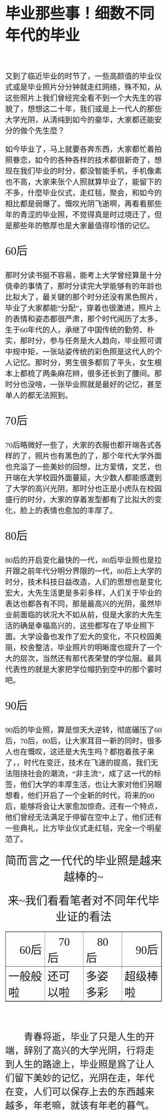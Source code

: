 <head>
<meta http-equiv="Content-Type" content="text/html; charset=utf-8" />
<title>毕业那些事！细数不同年代的毕业</title>
<style type="text/css">
@import url("华康翩翩/stylesheet.css");
.first {
	font-family: "华康翩翩";
	font-size: 24px;
}
.second {
	font-size: 48px;
	font-family: "华康翩翩";
}
.third {
	font-family: "华康翩翩";
	font-size: 36px;
}
.table1 {
	font-family: "华康翩翩";
	font-size: 36px;
	border-top-style: none;
	border-right-style: none;
	border-bottom-style: none;
	border-left-style: none;
	height: auto;
	width: auto;
}
forth {
	font-family: "华康翩翩";
	font-size: 30px;
}
forth {
	font-family: "华康翩翩";
}
forth {
	font-size: 30px;
}
.forth {
	font-family: "华康翩翩";
	font-size: 30px;
}
</style></head>

<body>
<h2 class="second">毕业那些事！细数不同年代的毕业</h2>
<p> <span class="first"></span></p>
<p class="first">又到了临近毕业的时节了，一些高颜值的毕业仪式或是毕业照片分分钟就走红网络，殊不知，从这些照片上我们曾经完全看不到一个大先生的容貌了，想想这二十年，我们或是上一代人的那些大学光阴，从清纯到如今的豪华，大家都还能安分的做个先生麼？</p>
<div></div>
<p class="first">如今毕业了，马上就要各奔东西，大家都忙着拍照眷恋，如今的各种各样的技术都很新奇了，想现在我们毕业的时分，都没智能手机，手机像素也不高，大家来张个人照就算毕业了，能留下的不多，什麼毕业仪式，走红毯，聚会，和如今的相比都是弱爆了。慨叹光阴飞逝啊，再看看那些年的青涩的毕业照，不觉得真是时过境迁了，但是那些年的憨厚也是大家最值得珍惜的记忆。</p>
<p class="third">60后</p>
<p class="first">那时分读书挺不容易，能考上大学曾经算是十分侥幸的事情了，那时分读完大学能够有的年龄也比拟大了，最关键的那个时分还没有黑色照片，毕业了大家都能&ldquo;分配&rdquo;，穿着也很激进，照片上的表情和姿态都很严肃，那个时代阅历了太多，生于60年代的人，承继了中国传统的勤劳、朴实，那时分，参与任务是大人趋向，毕业照可谓中规中矩，一张站姿传统的彩色照是这代人的个人记忆。那时分，男生很多都剪了平头，女生根本上都梳了两条麻花辫，很多还长到了腰间。那时分也没啥，一张毕业照就是最好的记忆，甚至单人的都无法照到。</p>
<div></div>
<p class="third">70后</p>
<p class="first">70后略微好一些了，大家的衣服也都开端各式各样的了，照片也有黑色的了，那个年代大学外面也充溢了一些美妙的回想，比方爱情，文艺，也开端在大学校园外面蔓延，大少数人都能感遭到了大学的高兴光阴，那时分也正是小虎队在校园盛行的时分，大家的穿着发型都有了比拟大的变化，脸上的表情也愈加的丰厚了。</p>
<div></div>
<p class="third">80后</p>
<p class="first">80后的开启变化最快的一代，80后毕业照也是拉开跟之前年代分明分界限的一代，80后上大学的时分，技术科技日益改造，人们的思想也是变化宏大，大先生活更是多彩多样，人们关于毕业的表达也都各有不同，那是最高兴的光阴，虽然毕业前面临的状况大不如从前，但是大家的大先生活的确是幸福高兴的，这些都写在了毕业照下面。大学设备也发作了宏大的变化，不只校园美丽，校舍整洁，毕业照片的明晰度也提升了一个大的层次，当然还有那代表荣誉的学位服。最具代表性的就是大家把学位帽扔到空中的那个霎时吧。</p>
<div></div>
<p class="third">90后</p>
<p class="first">90后的毕业照，算是惊天大逆转，彻底碾压了60后，70后，80后，让大家耳目一新的同时，很多人也在慨叹，这还是大先生吗？都抱着孩子来了，，时代在变迁，技术在飞速的提高，我们无法阻挠社会的潮流，&ldquo;非主流&rdquo;，成了这一代的标签，他们大学的丰厚生活，也让大家对他们另眼想看，他们开启了一个全新的时代，将来的00后，能够将会让大家愈加惊奇。还有一个特点，他们曾经无法满足于停留在空中上了，他们还有一些典礼，比方毕业仪式走红毯，完全一个明星范了。</p>
<center>
<p class="first"><span class="third"><span class="third">简而言之一代代的毕业照是越来越棒的~</span></span></p>
<p class="first"><span class="third"><span class="third">来~我们看看笔者对不同年代毕业证的看法</span></span></p>
<table width="761" border="1">
  <tr>
    <td width="185"><span class="table1"> 　60后</span></td>
    <td width="180"><span class="table1">　70后</span></td>
    <td width="181"><span class="table1">　80后</span></td>
    <td width="187"><p><span class="table1">　90后</span></p></td>
  </tr>
  <tr>
    <td><span class="table1">一般般啦</span></td>
    <td><span class="table1">还可以啦</span></td>
    <td><span class="table1">多姿多彩</span></td>
    <td><span class="table1">超级棒啦</span></td>
  </tr>
</table>
<p>&nbsp;</p>
<p>&nbsp;</p>
</center>
<div></div>
<p class="first"><span class="third"><span class="forth">　　青春将逝，毕业了只是人生的开端，辞别了高兴的大学光阴，行将走到人生的路途上，毕业照是爲了让人们留下美妙的记忆，光阴在走，年代在变，人们可以保存上去的东西越来越多，年老嘛，就该有年老的暮气。</span></span></p>
</body>
